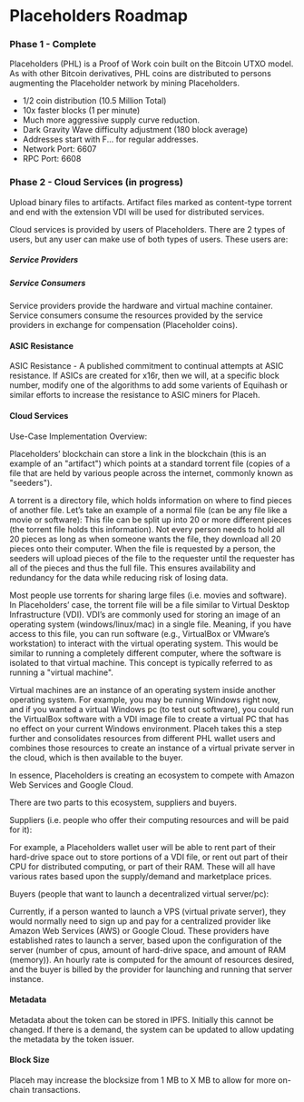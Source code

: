 # Placeholders Roadmap

### Phase 1 - Complete

Placeholders (PHL) is a Proof of Work coin built on the Bitcoin UTXO model. As with other Bitcoin derivatives, PHL coins are distributed to persons augmenting the Placeholder network by mining Placeholders.
*  1/2 coin distribution (10.5 Million Total)
*  10x faster blocks (1 per minute)
*  Much more aggressive supply curve reduction.
*  Dark Gravity Wave difficulty adjustment (180 block average)
*  Addresses start with F... for regular addresses.
*  Network Port: 6607
*  RPC Port: 6608

### Phase 2 - Cloud Services (in progress)

Upload binary files to artifacts.
Artifact files marked as content-type torrent and end with the extension VDI will be used for distributed services.

Cloud services is provided by users of Placeholders.
There are 2 types of users, but any user can make use of both types of users.
These users are:
##### Service Providers
##### Service Consumers

Service providers provide the hardware and virtual machine container.
Service consumers consume the resources provided by the service providers in exchange for compensation (Placeholder coins).

#### ASIC Resistance

ASIC Resistance - A published commitment to continual attempts at ASIC resistance. If ASICs are created for x16r, then we will, at a specific block number, modify one of the algorithms to add some varients of Equihash or similar efforts to increase the resistance to ASIC miners for Placeh.

#### Cloud Services

Use-Case Implementation Overview:
 

Placeholders’ blockchain can store a link in the blockchain (this is an example of an "artifact") which points at a standard torrent file (copies of a file that are held by various people across the internet, commonly known as "seeders"). 

A torrent is a directory file, which holds information on where to find pieces of another file.  Let’s take an example of a normal file (can be any file like a movie or software): This file can be split up into 20 or more different pieces (the torrent file holds this information).  Not every person needs to hold all 20 pieces as long as when someone wants the file, they download all 20 pieces onto their computer. When the file is requested by a person, the seeders will upload pieces of the file to the requester until the requester has all of the pieces and thus the full file.  This ensures availability and redundancy for the data while reducing risk of losing data.  
 
Most people use torrents for sharing large files (i.e. movies and software).  In Placeholders’ case, the torrent file will be a file similar to Virtual Desktop Infrastructure (VDI).  VDI’s are commonly used for storing an image of an operating system (windows/linux/mac) in a single file.  Meaning, if you have access to this file, you can run software (e.g., VirtualBox or VMware’s workstation) to interact with the virtual operating system.  This would be similar to running a completely different computer, where the software is isolated to that virtual machine. This concept is typically referred to as running a "virtual machine".

Virtual machines are an instance of an operating system inside another operating system. For example, you may be running Windows right now, and if you wanted a virtual Windows pc (to test out software), you could run the VirtualBox software with a VDI image file to create a virtual PC that has no effect on your current Windows environment. Placeh takes this a step further and consolidates resources from different PHL wallet users and combines those resources to create an instance of a virtual private server in the cloud, which is then available to the buyer.

In essence, Placeholders is creating an ecosystem to compete with Amazon Web Services and Google Cloud.  

There are two parts to this ecosystem, suppliers and buyers.
  

Suppliers (i.e. people who offer their computing resources and will be paid for it):

For example, a Placeholders wallet user will be able to rent part of their hard-drive space out to store portions of a VDI file, or rent out part of their CPU for distributed computing, or part of their RAM. These will all have various rates based upon the supply/demand and marketplace prices.  


Buyers (people that want to launch a decentralized virtual server/pc):

Currently, if a person wanted to launch a VPS (virtual private server), they would normally need to sign up and pay for a centralized provider like Amazon Web Services (AWS) or Google Cloud.  These providers have established rates to launch a server, based upon the configuration of the server (number of cpus, amount of hard-drive space, and amount of RAM (memory)).  An hourly rate is computed for the amount of resources desired, and the buyer is billed by the provider for launching and running that server instance. 

#### Metadata

Metadata about the token can be stored in IPFS. Initially this cannot be changed. If there is a demand, the system can be updated to allow updating the metadata by the token issuer.

#### Block Size

Placeh may increase the blocksize from 1 MB to X MB to allow for more on-chain transactions.


